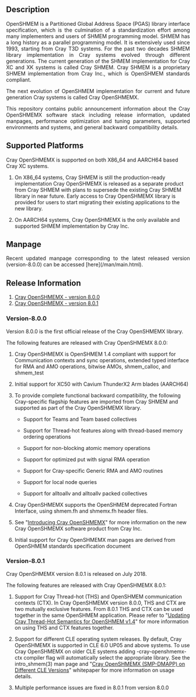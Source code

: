 ## Description
<p align="justify">
OpenSHMEM is a Partitioned Global Address Space (PGAS) library interface specification,
which is the culmination of a standardization effort among many implementers and users
of SHMEM programming model. SHMEM has a long history as a parallel programming model.
It is extensively used since 1993, starting from Cray T3D systems. For the past two
decades SHMEM library implementation in Cray systems evolved through different
generations. The current generation of the SHMEM implementation for Cray XC and XK
systems is called Cray SHMEM. Cray SHMEM is a proprietary SHMEM implementation from
Cray Inc., which is OpenSHMEM standards compliant.
</p>

<p align="justify">
The next evolution of OpenSHMEM implementation for current and future generation Cray
systems is called Cray OpenSHMEMX.
</p>

<p align="justify">
This repository contains public announcement information about the Cray OpenSHMEMX
software stack including release information, updated manpages, performance 
optimization and tuning parameters, supported environments and systems, and general 
backward compatibility details.
</p>

## Supported Platforms
Cray OpenSHMEMX is supported on both X86_64 and AARCH64 based Cray XC systems.

1. On X86_64 systems, Cray SHMEM is still the production-ready 
implementation 
Cray OpenSHMEMX is released as a separate product from Cray SHMEM with plans 
to supersede the existing Cray SHMEM library in near future. Early access to 
Cray OpenSHMEMX library is provided for users to start migrating their existing 
applications to the new library.

2. On AARCH64 systems, Cray OpenSHMEMX is the only available 
and supported SHMEM implementation by Cray Inc.


## Manpage
<p align="justify">
Recent updated manpage corresponding to the latest released
version (version-8.0.0) can be accessed [here](/man/main.html).
</p>

## Release Information
1. [Cray OpenSHMEMX - version 8.0.0](#version-8.0.0)
2. [Cray OpenSHMEMX - version 8.0.1](#version-8.0.1)

### Version-8.0.0
Version 8.0.0 is the first official release of the Cray OpenSHMEMX library.

The following features are released with Cray OpenSHMEMX 8.0.0:
1. Cray OpenSHMEMX is OpenSHMEM 1.4 compliant with support for Communication
contexts and sync operations, extended typed interface for RMA and AMO
operations, bitwise AMOs, shmem_calloc, and shmem_test

2. Initial support for XC50 with Cavium ThunderX2 Arm blades (AARCH64)

3. To provide complete functional backward compatibility, the following
Cray-specific flagship features are imported from Cray SHMEM and supported as
part of the Cray OpenSHMEMX library.
    * Support for Teams and Team based collectives

    * Support for Thread-hot features along with thread-based memory
    ordering operations

    * Support for non-blocking atomic memory operations

    * Support for optimized put with signal RMA operation

    * Support for Cray-specific Generic RMA and AMO routines

    * Support for local node queries

    * Support for alltoallv and alltoallv packed collectives

4. Cray OpenSHMEMX supports the OpenSHMEM deprecated Fortran Interface, using
shmem.fh and shmemx.fh header files.

5.  See "[Introducing Cray OpenSHMEMX](https://pe-cray.github.io/whitepapers/)"
for more information on the new Cray OpenSHMEMX software product from Cray Inc.

6. Initial support for Cray OpenSHMEMX man pages are derived from OpenSHMEM
standards specification document

### Version-8.0.1
Cray OpenSHMEMX version 8.0.1 is released on July 2018.

The following features are released with Cray OpenSHMEMX 8.0.1:

1. Support for Cray Thread-hot (THS) and OpenSHMEM communication contexts
(CTX). In Cray OpenSHMEMX version 8.0.0, THS and CTX are two mutually
exclusive features. From 8.0.1 THS and CTX can be used together in the same 
OpenSHMEM application. Please refer to "[Updating Cray Thread-Hot Semantics 
for OpenSHMEM v1.4](https://pe-cray.github.io/whitepapers/)" for 
more information on using THS and CTX features together.

2. Support for different CLE operating system releases. By default, Cray
OpenSHMEMX is supported in CLE 6.0 UP05 and above systems. To use Cray
OpenSHMEMX on older CLE systems adding -cray-openshmemx-ctx compiler flag
will automatically select the appropriate library. See the intro_shmem(3)
man page and "[Cray OpenSHMEMX (SMP-DMAPP) on Different CLE 
Versions](https://pe-cray.github.io/whitepapers/)" whitepaper for more 
information on usage details.

3. Multiple performance issues are fixed in 8.0.1 from version 8.0.0


